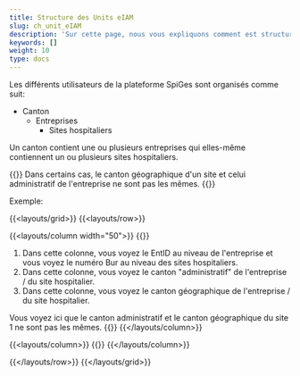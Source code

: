 ```yaml
---
title: Structure des Units eIAM
slug: ch_unit_eIAM
description: 'Sur cette page, nous vous expliquons comment est structurée la plateforme SpiGes.'
keywords: []
weight: 10
type: docs
---
```


Les différents utilisateurs de la plateforme SpiGes sont organisés comme suit:

- Canton
    - Entreprises
        - Sites hospitaliers

Un canton contient une ou plusieurs entreprises qui elles-même contiennent un ou plusieurs sites hospitaliers.

{{<alert color="warning">}}
Dans certains cas, le canton géographique d'un site et celui administratif de l'entreprise ne sont pas les mêmes.
{{</alert>}}

Exemple:

{{<layouts/grid>}}
{{<layouts/row>}}

{{<layouts/column width="50">}}
{{<markdown>}}

1. Dans cette colonne, vous voyez le EntID au niveau de l'entreprise et vous voyez le numéro Bur au niveau des sites hospitaliers.
2. Dans cette colonne, vous voyez le canton "administratif" de l'entreprise / du site hospitalier.
3. Dans cette colonne, vous voyez le canton géographique de l'entreprise / du site hospitalier.

Vous voyez ici que le canton administratif et le canton géographique du site 1 ne sont pas les mêmes.
{{</markdown>}}
{{</layouts/column>}}

{{<layouts/column>}}
{{<insertImage image="Visu_entreprise.png" class="edge max-w-90">}}
{{</layouts/column>}}

{{</layouts/row>}}
{{</layouts/grid>}}